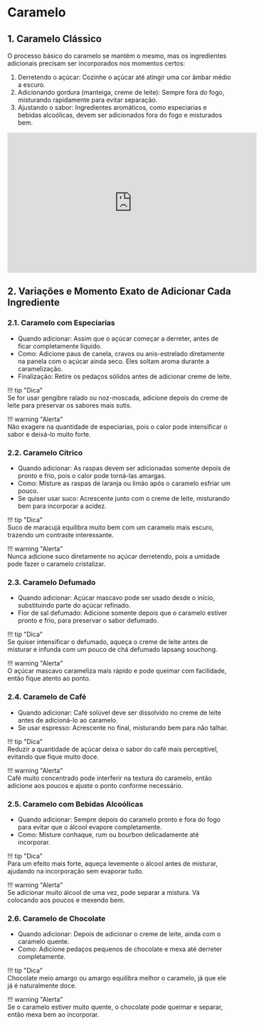 # Caramelo


## 1. Caramelo Clássico  
O processo básico do caramelo se mantém o mesmo, mas os ingredientes adicionais precisam ser incorporados nos momentos certos:  

1. Derretendo o açúcar: Cozinhe o açúcar até atingir uma cor âmbar médio a escuro.  
2. Adicionando gordura (manteiga, creme de leite): Sempre fora do fogo, misturando rapidamente para evitar separação.  
3. Ajustando o sabor: Ingredientes aromáticos, como especiarias e bebidas alcoólicas, devem ser adicionados fora do fogo e misturados bem.  

<iframe width="560" height="315" src="https://www.youtube.com/embed/aLHYkLeFFfU" frameborder="0" allowfullscreen></iframe>

## 2. Variações e Momento Exato de Adicionar Cada Ingrediente  

### 2.1. Caramelo com Especiarias  
- Quando adicionar: Assim que o açúcar começar a derreter, antes de ficar completamente líquido.  
- Como: Adicione paus de canela, cravos ou anis-estrelado diretamente na panela com o açúcar ainda seco. Eles soltam aroma durante a caramelização.  
- Finalização: Retire os pedaços sólidos antes de adicionar creme de leite.  

!!! tip "Dica"  
    Se for usar gengibre ralado ou noz-moscada, adicione depois do creme de leite para preservar os sabores mais sutis.  

!!! warning "Alerta"  
    Não exagere na quantidade de especiarias, pois o calor pode intensificar o sabor e deixá-lo muito forte.  

### 2.2. Caramelo Cítrico  
- Quando adicionar: As raspas devem ser adicionadas somente depois de pronto e frio, pois o calor pode torná-las amargas.  
- Como: Misture as raspas de laranja ou limão após o caramelo esfriar um pouco.  
- Se quiser usar suco: Acrescente junto com o creme de leite, misturando bem para incorporar a acidez.  

!!! tip "Dica"  
    Suco de maracujá equilibra muito bem com um caramelo mais escuro, trazendo um contraste interessante.  

!!! warning "Alerta"  
    Nunca adicione suco diretamente no açúcar derretendo, pois a umidade pode fazer o caramelo cristalizar.  

### 2.3. Caramelo Defumado  
- Quando adicionar: Açúcar mascavo pode ser usado desde o início, substituindo parte do açúcar refinado.  
- Flor de sal defumado: Adicione somente depois que o caramelo estiver pronto e frio, para preservar o sabor defumado.  

!!! tip "Dica"  
    Se quiser intensificar o defumado, aqueça o creme de leite antes de misturar e infunda com um pouco de chá defumado lapsang souchong.  

!!! warning "Alerta"  
    O açúcar mascavo carameliza mais rápido e pode queimar com facilidade, então fique atento ao ponto.  

### 2.4. Caramelo de Café  
- Quando adicionar: Café solúvel deve ser dissolvido no creme de leite antes de adicioná-lo ao caramelo.  
- Se usar espresso: Acrescente no final, misturando bem para não talhar.  

!!! tip "Dica"  
    Reduzir a quantidade de açúcar deixa o sabor do café mais perceptível, evitando que fique muito doce.  

!!! warning "Alerta"  
    Café muito concentrado pode interferir na textura do caramelo, então adicione aos poucos e ajuste o ponto conforme necessário.  

### 2.5. Caramelo com Bebidas Alcoólicas  
- Quando adicionar: Sempre depois do caramelo pronto e fora do fogo para evitar que o álcool evapore completamente.  
- Como: Misture conhaque, rum ou bourbon delicadamente até incorporar.  

!!! tip "Dica"  
    Para um efeito mais forte, aqueça levemente o álcool antes de misturar, ajudando na incorporação sem evaporar tudo.  

!!! warning "Alerta"  
    Se adicionar muito álcool de uma vez, pode separar a mistura. Vá colocando aos poucos e mexendo bem.  

### 2.6. Caramelo de Chocolate  
- Quando adicionar: Depois de adicionar o creme de leite, ainda com o caramelo quente.  
- Como: Adicione pedaços pequenos de chocolate e mexa até derreter completamente.  

!!! tip "Dica"  
    Chocolate meio amargo ou amargo equilibra melhor o caramelo, já que ele já é naturalmente doce.  

!!! warning "Alerta"  
    Se o caramelo estiver muito quente, o chocolate pode queimar e separar, então mexa bem ao incorporar.  
